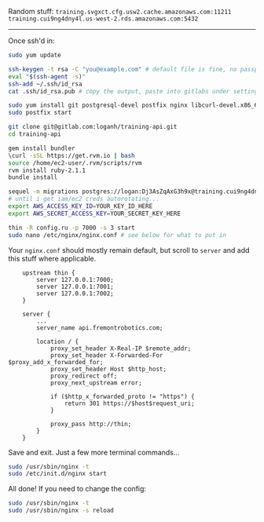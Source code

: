 Random stuff: `training.svgxct.cfg.usw2.cache.amazonaws.com:11211` `training.cui9ng4dny4l.us-west-2.rds.amazonaws.com:5432`

---

Once ssh'd in:
```bash
sudo yum update

ssh-keygen -t rsa -C "you@example.com" # default file is fine, no passphrase
eval "$(ssh-agent -s)"
ssh-add ~/.ssh/id_rsa
cat .ssh/id_rsa.pub # copy the output, paste into gitlabs under settings -> deploy key

sudo yum install git postgresql-devel postfix nginx libcurl-devel.x86_64
sudo postfix start

git clone git@gitlab.com:loganh/training-api.git
cd training-api

gem install bundler
\curl -sSL https://get.rvm.io | bash
source /home/ec2-user/.rvm/scripts/rvm
rvm install ruby-2.1.1
bundle install

sequel -m migrations postgres://logan:Dj3AsZqAxG3h9x@training.cui9ng4dny4l.us-west-2.rds.amazonaws.com:5432/training
# until i get iam/ec2 creds autorotating...
export AWS_ACCESS_KEY_ID=YOUR_KEY_ID_HERE
export AWS_SECRET_ACCESS_KEY=YOUR_SECRET_KEY_HERE

thin -R config.ru -p 7000 -s 3 start
sudo nano /etc/nginx/nginx.conf # see below for what to put in
```

Your `nginx.conf` should mostly remain default, but scroll to `server` and add this stuff where applicable.
```
    upstream thin {
        server 127.0.0.1:7000;
        server 127.0.0.1:7001;
        server 127.0.0.1:7002;
    }

    server {
        ...
        server_name api.fremontrobotics.com;

        location / {
            proxy_set_header X-Real-IP $remote_addr;
            proxy_set_header X-Forwarded-For $proxy_add_x_forwarded_for;
            proxy_set_header Host $http_host;
            proxy_redirect off;
            proxy_next_upstream error;

            if ($http_x_forwarded_proto != "https") {
                return 301 https://$host$request_uri;
            }

            proxy_pass http://thin;
        }
    }
```

Save and exit. Just a few more terminal commands...
```bash
sudo /usr/sbin/nginx -t
sudo /etc/init.d/nginx start
```

All done! If you need to change the config:
```bash
sudo /usr/sbin/nginx -t
sudo /usr/sbin/nginx -s reload
```
